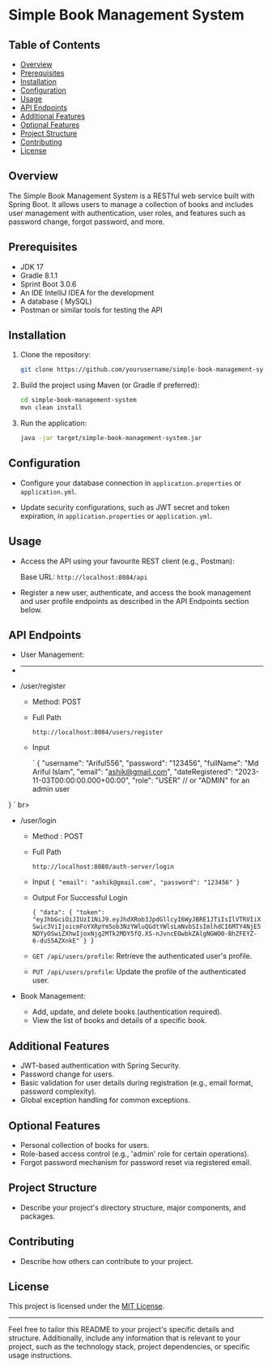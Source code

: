 # Simple Book Management System

## Table of Contents

- [Overview](#overview)
- [Prerequisites](#prerequisites)
- [Installation](#installation)
- [Configuration](#configuration)
- [Usage](#usage)
- [API Endpoints](#api-endpoints)
- [Additional Features](#additional-features)
- [Optional Features](#optional-features)
- [Project Structure](#project-structure)
- [Contributing](#contributing)
- [License](#license)

## Overview

The Simple Book Management System is a RESTful web service built with Spring Boot. It allows users to manage a collection of books and includes user management with authentication, user roles, and features such as password change, forgot password, and more.

## Prerequisites
 - JDK 17
- Gradle 8.1.1
- Sprint Boot 3.0.6
- An IDE  IntelliJ IDEA for the development
- A database ( MySQL)
- Postman or similar tools for testing the API

## Installation

1. Clone the repository:
   ```bash
   git clone https://github.com/yourusername/simple-book-management-system.git
   ```

2. Build the project using Maven (or Gradle if preferred):
   ```bash
   cd simple-book-management-system
   mvn clean install
   ```

3. Run the application:
   ```bash
   java -jar target/simple-book-management-system.jar
   ```

## Configuration

- Configure your database connection in `application.properties` or `application.yml`.

- Update security configurations, such as JWT secret and token expiration, in `application.properties` or `application.yml`.

## Usage

- Access the API using your favourite REST client (e.g., Postman):

  Base URL: `http://localhost:8084/api`

- Register a new user, authenticate, and access the book management and user profile endpoints as described in the API Endpoints section below.

 

## API Endpoints

- User Management:
-  <hr>

- /user/register

   - Method: POST  
   - Full Path 
    
     `http://localhost:8084/users/register`

  - Input 
  
    ` {
    "username": "Ariful556",
    "password": "123456",
    "fullName": "Md Ariful Islam",
    "email": "ashik@gmail.com",
    "dateRegistered": "2023-11-03T00:00:00.000+00:00",
    "role": "USER" // or "ADMIN" for an admin user
 
} `
br>

- /user/login

   - Method : POST  
   - Full Path 
    
     `http://localhost:8080/auth-server/login`

  - Input 
    ` {
    "email": "ashik@gmail.com",
    "password": "123456"
    } `

  - Output For Successful Login
  
    `{
    "data": {
        "token": "eyJhbGciOiJIUzI1NiJ9.eyJhdXRob3JpdGllcyI6WyJBRE1JTiIsIlVTRVIiXSwic3ViIjoicmFoYXRpYm5ob3NzYWluQGdtYWlsLmNvbSIsImlhdCI6MTY4NjE5NDYyOSwiZXhwIjoxNjg2MTk2MDY5fQ.XS-nJvncEOwbkZAlgNGWO0-BhZFEYZ-6-duS5AZXnkE"
    }
}`
  - `GET /api/users/profile`: Retrieve the authenticated user's profile.
  - `PUT /api/users/profile`: Update the profile of the authenticated user.

- Book Management:
  - Add, update, and delete books (authentication required).
  - View the list of books and details of a specific book.

## Additional Features

- JWT-based authentication with Spring Security.
- Password change for users.
- Basic validation for user details during registration (e.g., email format, password complexity).
- Global exception handling for common exceptions.

## Optional Features

- Personal collection of books for users.
- Role-based access control (e.g., 'admin' role for certain operations).
- Forgot password mechanism for password reset via registered email.

## Project Structure

- Describe your project's directory structure, major components, and packages.

## Contributing

- Describe how others can contribute to your project.

## License

This project is licensed under the [MIT License](LICENSE.md).

---

Feel free to tailor this README to your project's specific details and structure. Additionally, include any information that is relevant to your project, such as the technology stack, project dependencies, or specific usage instructions.
